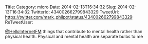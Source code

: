 Title: 
Category: micro
Date: 2014-02-13T16:34:32
Slug: 2014-02-13T16:34:32
TwitterId: 434002662799843329
TweetUrl: https://twitter.com/mark_philpot/status/434002662799843329
ReTweetUser: 

[@HelloInternetFM](https://twitter.com/HelloInternetFM) things that contribute to mental health rather than physical health. Physical and mental health are separate bulbs to me